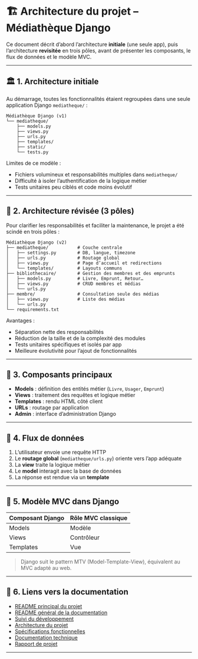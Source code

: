# 🏗️ Architecture du projet – Médiathèque Django

Ce document décrit d’abord l’architecture **initiale** (une seule app), puis l’architecture **revisitée** en trois pôles, avant de présenter les composants, le flux de données et le modèle MVC.

---

## 🏛️ 1. Architecture initiale

Au démarrage, toutes les fonctionnalités étaient regroupées dans une seule application Django `mediatheque/` :

```text
Médiathèque Django (v1)
└── mediatheque/
    ├── models.py
    ├── views.py
    ├── urls.py
    ├── templates/
    ├── static/
    └── tests.py
```

Limites de ce modèle :

- Fichiers volumineux et responsabilités multiples dans `mediatheque/`  
- Difficulté à isoler l’authentification de la logique métier  
- Tests unitaires peu ciblés et code moins évolutif  

---

## 🔄 2. Architecture révisée (3 pôles)

Pour clarifier les responsabilités et faciliter la maintenance, le projet a été scindé en trois pôles :

```text
Médiathèque Django (v2)
├── mediatheque/           # Couche centrale
│   ├── settings.py        # DB, langue, timezone
│   ├── urls.py            # Routage global
│   ├── views.py           # Page d’accueil et redirections
│   └── templates/         # Layouts communs
├── bibliothecaire/        # Gestion des membres et des emprunts
│   ├── models.py          # Livre, Emprunt, Retour…
│   ├── views.py           # CRUD membres et médias
│   └── urls.py
├── membre/                # Consultation seule des médias
│   ├── views.py           # Liste des médias
│   └── urls.py
└── requirements.txt
```

Avantages :

- Séparation nette des responsabilités  
- Réduction de la taille et de la complexité des modules  
- Tests unitaires spécifiques et isolés par app  
- Meilleure évolutivité pour l’ajout de fonctionnalités  

---

## 🧱 3. Composants principaux

- **Models** : définition des entités métier (`Livre`, `Usager`, `Emprunt`)  
- **Views** : traitement des requêtes et logique métier  
- **Templates** : rendu HTML côté client  
- **URLs** : routage par application  
- **Admin** : interface d’administration Django  

---

## 🔄 4. Flux de données

1. L’utilisateur envoie une requête HTTP  
2. Le **routage global** (`mediatheque/urls.py`) oriente vers l’app adéquate  
3. La **view** traite la logique métier  
4. Le **model** interagit avec la base de données  
5. La réponse est rendue via un **template**  

---

## 🧩 5. Modèle MVC dans Django

| Composant Django | Rôle MVC classique |
|------------------|--------------------|
| Models           | Modèle             |
| Views            | Contrôleur         |
| Templates        | Vue                |

> Django suit le pattern MTV (Model-Template-View), équivalent au MVC adapté au web.

---

## 📎 6. Liens vers la documentation

- [README principal du projet](../../README.md)
- [README général de la documentation](../README.md)
- [Suivi du développement](../developpement/README-dev.md)
- [Architecture du projet](../architecture/README-archi.md)
- [Spécifications fonctionnelles](../fonctionnel/README-fonct.md)  
- [Documentation technique](../technique/README-tech.md)
- [Rapport de projet](../../delivery/rapport/rapport-projet.md)

---
